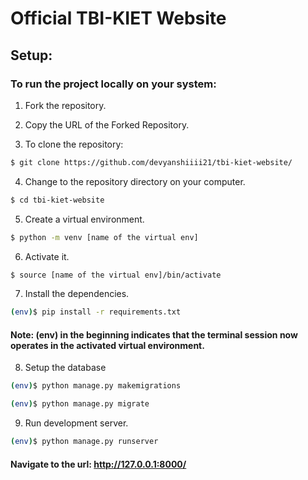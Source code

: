 # Official TBI-KIET Website

## Setup:

### To run the project locally on your system:

1. Fork the repository.

2. Copy the URL of the Forked Repository.
    
3. To clone the repository:

```sh
$ git clone https://github.com/devyanshiiii21/tbi-kiet-website/
```
4. Change to the repository directory on your computer.

```sh
$ cd tbi-kiet-website
```
5. Create a virtual environment.

```sh
$ python -m venv [name of the virtual env]
```
6. Activate it.

```sh
$ source [name of the virtual env]/bin/activate
```
7. Install the dependencies.

```sh
(env)$ pip install -r requirements.txt
```
#### Note: (env) in the beginning indicates that the terminal session now operates in the activated virtual environment. 

8. Setup the database
```sh
(env)$ python manage.py makemigrations
```
```sh
(env)$ python manage.py migrate
```

9. Run development server.
```sh
(env)$ python manage.py runserver
```
#### Navigate to the url: http://127.0.0.1:8000/
